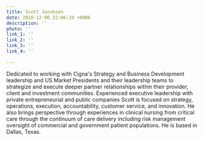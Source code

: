 ```yaml
---
title: Scott Jacobson
date: 2018-12-06 22:06:19 +0000
description: ''
photo: ''
link_1: ''
link_2: ''
link_3: ''
link_4: ''

---
```

Dedicated to working with Cigna's Strategy and Business Development leadership and US Market Presidents and their leadership teams to strategize and execute deeper partner relationships within their provider, client and investment communities. Experienced executive leadership with private entrepreneurial and public companies Scott is focused on strategy, operations, execution, accountability, customer service, and innovation. He also brings perspective through experiences in clinical nursing from critical care through the continuum of care delivery including risk management oversight of commercial and government patient populations. He is based in Dallas, Texas.